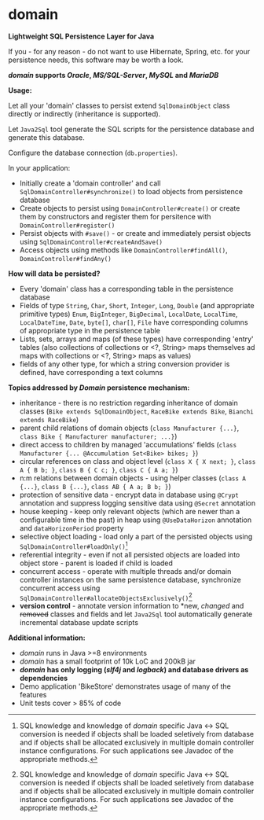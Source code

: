 # domain
**Lightweight SQL Persistence Layer for Java**

If you - for any reason - do not want to use Hibernate, Spring, etc. for your persistence needs, this software may be worth a look. 

***domain* supports *Oracle*, *MS/SQL-Server*, *MySQL* and *MariaDB***

**Usage:**

Let all your 'domain' classes to persist extend `SqlDomainObject` class directly or indirectly (inheritance is supported).

Let `Java2Sql` tool generate the SQL scripts for the persistence database and generate this database.

Configure the database connection (`db.properties`).

In your application:
   - Initially create a 'domain controller' and call `SqlDomainController#synchronize()` to load objects from persistence database
   - Create objects to persist using `DomainController#create()` or create them by constructors and register them for persitence with `DomainController#register()`
   - Persist objects with `#save()` - or create and immediately persist objects using `SqlDomainController#createAndSave()`
   - Access objects using methods like `DomainController#findAll()`, `DomainController#findAny()`

**How will data be persisted?**
- Every 'domain' class has a corresponding table in the persistence database
- Fields of type `String`, `Char`, `Short`, `Integer`, `Long`, `Double` (and appropriate primitive types) `Enum`, `BigInteger`, `BigDecimal`, `LocalDate`, `LocalTime`, `LocalDateTime`, `Date`, `byte[]`, `char[]`, `File` have corresponding columns of appropriate type in the persistence table
- Lists, sets, arrays and maps (of these types) have corresponding 'entry' tables (also collections of <String> collections or <?, String> maps themselves ad maps with <String> collections or <?, String> maps as values)
- fields of any other type, for which a string conversion provider is defined, have corresponding a text columns 

**Topics addressed by *Domain* persistence mechanism:**
- inheritance - there is no restriction regarding inheritance of domain classes (`Bike extends SqlDomainObject`, `RaceBike extends Bike`, `Bianchi extends RaceBike`)
- parent child relations of domain objects (`class Manufacturer {...}`, `class Bike { Manufacturer manufacturer; ...}`)
- direct access to children by managed 'accumulations' fields (`class Manufacturer {... @Accumulation Set<Bike> bikes; }`)
- circular references on class and object level (`class X { X next; }`, `class A { B b; }`, `class B { C c; }`, `class C { A a; }`)
- n:m relations between domain objects - using helper classes (`class A {...}`, `class B {...}`, `class AB { A a; B b; }`)
- protection of sensitive data - encrypt data in database using `@Crypt` annotation and suppress logging sensitive data using `@Secret` annotation
- house keeping - keep only relevant objects (which are newer than a configurable time in the past) in heap using `@UseDataHorizon` annotation and `dataHorizonPeriod` property  
- selective object loading - load only a part of the persisted objects using `SqlDomainController#loadOnly()`[^1]
- referential integrity - even if not all persisted objects are loaded into object store - parent is loaded if child is loaded
- concurrent access - operate with multiple threads and/or domain controller instances on the same persistence database, synchronize concurrent access using `SqlDomainController#allocateObjectsExclusively()`[^1]
- **version control** - annotate version information to \*new, *changed* and ~~removed~~ classes and fields and let `Java2Sql` tool automatically generate incremental database update scripts 

[^1]: SQL knowledge and knowledge of *domain* specific Java <-> SQL conversion is needed if objects shall be loaded seletively from database and if objects shall be allocated exclusively in multiple domain controller instance configurations. For such applications see Javadoc of the appropriate methods.

**Additional information:**
- *domain* runs in Java >=8 environments
- *domain* has a small footprint of 10k LoC and 200kB jar
- ***domain* has only logging (*slf4j* and *logback*) and database drivers as dependencies**
- Demo application 'BikeStore' demonstrates usage of many of the features  
- Unit tests cover > 85% of code
